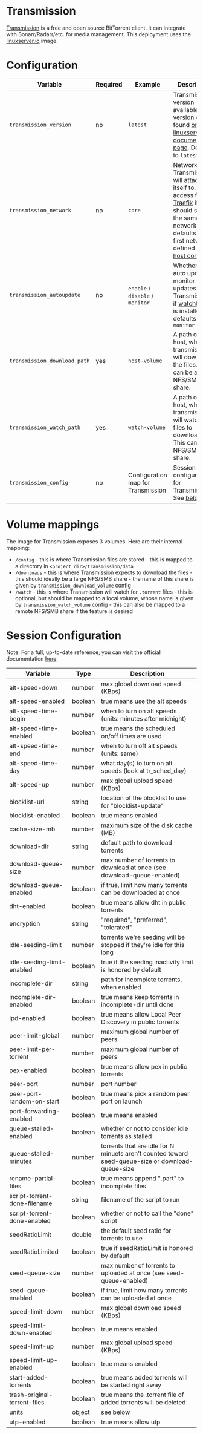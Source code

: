# Transmission

[Transmission](https://transmissionbt.com/) is a free and open source BitTorrent client. It can integrate with Sonarr/Radarr/etc. for media management. This deployment uses the [linuxserver.io](https://docs.linuxserver.io/images/docker-transmission) image.

# Configuration

| Variable | Required | Example | Description |
|----------|----------|---------|-------------|
| `transmission_version` | no | `latest` | Transmission version - available version can be found [on linuxserver's documentation page](https://docs.linuxserver.io/images/docker-transmission). Defaults to `latest`. |
| `transmission_network` | no | `core` | Network that Transmission will attach itself to. For access from [Traefik](traefik.md) it should share the same network. This defaults to the first network defined in the [host config](../host_vars.md) |
| `transmission_autoupdate` | no | `enable` / `disable` / `monitor` | Whether to auto update or monitor updates for Transmission, if [watchtower](watchtower.md) is installed, defaults to `monitor` |
| `transmission_download_path` | yes | `host-volume` | A path on the host, where transmission will download the files. This can be an NFS/SMB share. |
| `transmission_watch_path` | yes | `watch-volume` | A path on the host, where transmission will watch for files to downloads. This can be an NFS/SMB share. |
| `transmission_config` | no | Configuration map for Transmission | Session configuration for Transmission. See [below](#session-configuration) |

# Volume mappings

The image for Transmission exposes 3 volumes. Here are their internal mapping:
- `/config` - this is where Transmission files are stored - this is mapped to a directory in `<project_dir>/transmission/data`
- `/downloads` - this is where Transmission expects to download the files - this should ideally be a large NFS/SMB share - the name of this share is given by `transmission_download_volume` config
- `/watch` - this is where Transmission will watch for `.torrent` files - this is optional, but should be mapped to a local volume, whose name is given by `transmission_watch_volume` config - this can also be mapped to a remote NFS/SMB share if the feature is desired

# Session Configuration

Note: For a full, up-to-date reference, you can visit the official documentation [here](https://trac.transmissionbt.com/browser/trunk/extras/rpc-spec.txt#L446)

| Variable                     | Type       | Description |
|------------------------------|------------|-------------|
| alt-speed-down               | number     | max global download speed (KBps) |
| alt-speed-enabled            | boolean    | true means use the alt speeds |
| alt-speed-time-begin         | number     | when to turn on alt speeds (units: minutes after midnight) |
| alt-speed-time-enabled       | boolean    | true means the scheduled on/off times are used |
| alt-speed-time-end           | number     | when to turn off alt speeds (units: same) |
| alt-speed-time-day           | number     | what day(s) to turn on alt speeds (look at tr_sched_day) |
| alt-speed-up                 | number     | max global upload speed (KBps) |
| blocklist-url                | string     | location of the blocklist to use for "blocklist-update" |
| blocklist-enabled            | boolean    | true means enabled |
| cache-size-mb                | number     | maximum size of the disk cache (MB) |
| download-dir                 | string     | default path to download torrents |
| download-queue-size          | number     | max number of torrents to download at once (see download-queue-enabled) |
| download-queue-enabled       | boolean    | if true, limit how many torrents can be downloaded at once |
| dht-enabled                  | boolean    | true means allow dht in public torrents |
| encryption                   | string     | "required", "preferred", "tolerated" |
| idle-seeding-limit           | number     | torrents we're seeding will be stopped if they're idle for this long |
| idle-seeding-limit-enabled   | boolean    | true if the seeding inactivity limit is honored by default |
| incomplete-dir               | string     | path for incomplete torrents, when enabled |
| incomplete-dir-enabled       | boolean    | true means keep torrents in incomplete-dir until done |
| lpd-enabled                  | boolean    | true means allow Local Peer Discovery in public torrents |
| peer-limit-global            | number     | maximum global number of peers |
| peer-limit-per-torrent       | number     | maximum global number of peers |
| pex-enabled                  | boolean    | true means allow pex in public torrents |
| peer-port                    | number     | port number |
| peer-port-random-on-start    | boolean    | true means pick a random peer port on launch |
| port-forwarding-enabled      | boolean    | true means enabled |
| queue-stalled-enabled        | boolean    | whether or not to consider idle torrents as stalled |
| queue-stalled-minutes        | number     | torrents that are idle for N minuets aren't counted toward seed-queue-size or download-queue-size |
| rename-partial-files         | boolean    | true means append ".part" to incomplete files |
| script-torrent-done-filename | string     | filename of the script to run |
| script-torrent-done-enabled  | boolean    | whether or not to call the "done" script |
| seedRatioLimit               | double     | the default seed ratio for torrents to use |
| seedRatioLimited             | boolean    | true if seedRatioLimit is honored by default |
| seed-queue-size              | number     | max number of torrents to uploaded at once (see seed-queue-enabled) |
| seed-queue-enabled           | boolean    | if true, limit how many torrents can be uploaded at once |
| speed-limit-down             | number     | max global download speed (KBps) |
| speed-limit-down-enabled     | boolean    | true means enabled |
| speed-limit-up               | number     | max global upload speed (KBps) |
| speed-limit-up-enabled       | boolean    | true means enabled |
| start-added-torrents         | boolean    | true means added torrents will be started right away |
| trash-original-torrent-files | boolean    | true means the .torrent file of added torrents will be deleted |
| units                        | object     | see below |
| utp-enabled                  | boolean    | true means allow utp |
